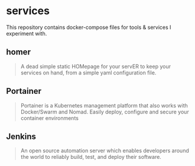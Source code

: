 # services
This repository contains docker-compose files for tools & services I experiment with.

## homer
> A dead simple static HOMepage for your servER to keep your services on hand, from a simple yaml configuration file.


## Portainer
> Portainer is a Kubernetes management platform that also works with Docker/Swarm and Nomad. Easily deploy, configure and secure your container environments


## Jenkins
> An open source automation server which enables developers around the world to reliably build, test, and deploy their software.

